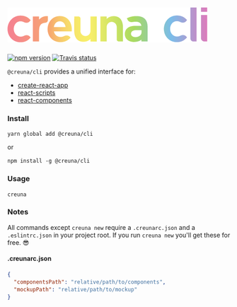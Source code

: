 # ![Creuna CLI](source/creuna.png?raw=true "Creuna CLI")

[![npm version](https://img.shields.io/npm/v/@creuna/cli.svg?style=flat)](https://www.npmjs.com/package/@creuna/cli)
[![Travis status](https://img.shields.io/travis/Creuna-Oslo/cli.svg?style=flat)](https://travis-ci.org/Creuna-Oslo/cli)

`@creuna/cli` provides a unified interface for:

- [create-react-app](https://github.com/Creuna-Oslo/create-react-app)
- [react-scripts](https://github.com/Creuna-Oslo/react-scripts)
- [react-components](https://github.com/Creuna-Oslo/react-components)

### Install

```
yarn global add @creuna/cli
```

or

```
npm install -g @creuna/cli
```

### Usage

```
creuna
```

### Notes

All commands except `creuna new` require a `.creunarc.json` and a `.eslintrc.json` in your project root. If you run `creuna new` you'll get these for free. 😎

#### .creunarc.json

```json
{
  "componentsPath": "relative/path/to/components",
  "mockupPath": "relative/path/to/mockup"
}
```
